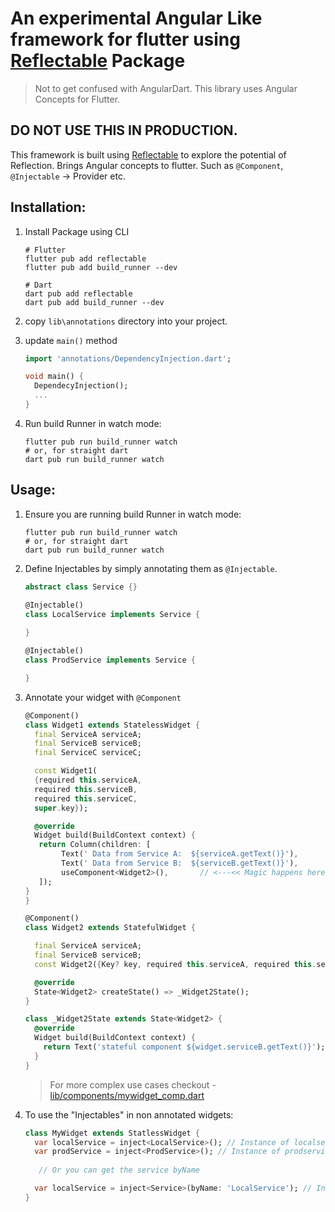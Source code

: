 # An experimental Angular Like framework for flutter using [Reflectable](https://pub.dev/packages/reflectable) Package

> Not to get confused with AngularDart. This library uses Angular Concepts for Flutter.

## DO NOT USE THIS IN PRODUCTION.

This framework is built using [Reflectable](https://pub.dev/packages/reflectable) to explore the potential of Reflection. Brings Angular concepts to flutter. Such as `@Component`, `@Injectable` -> Provider etc.

## Installation:

1. Install Package using CLI
    ```shell
    # Flutter
    flutter pub add reflectable 
    flutter pub add build_runner --dev
    
    # Dart
    dart pub add reflectable 
    dart pub add build_runner --dev
    ```

2. copy `lib\annotations` directory into your project.

3. update `main()` method
    ```dart
    import 'annotations/DependencyInjection.dart';
   
    void main() {
      DependecyInjection();
      ...
    }
    ```
4. Run build Runner in watch mode:
   ```shell
   flutter pub run build_runner watch
   # or, for straight dart
   dart pub run build_runner watch 
   ```

## Usage:

1. Ensure you are running build Runner in watch mode:
   ```shell
   flutter pub run build_runner watch
   # or, for straight dart
   dart pub run build_runner watch 
   ```

2. Define Injectables by simply annotating them as `@Injectable`.

   ```dart
   abstract class Service {}
   
   @Injectable()    
   class LocalService implements Service {
     
   }
   
   @Injectable()
   class ProdService implements Service {
   
   }
   ```

3. Annotate your widget with `@Component`
   ```dart
   @Component()
   class Widget1 extends StatelessWidget {
     final ServiceA serviceA;
     final ServiceB serviceB;
     final ServiceC serviceC;
   
     const Widget1(
     {required this.serviceA,
     required this.serviceB,
     required this.serviceC,
     super.key});
   
     @override
     Widget build(BuildContext context) {
      return Column(children: [
           Text(' Data from Service A:  ${serviceA.getText()}'),
           Text(' Data from Service B:  ${serviceB.getText()}'),
           useComponent<Widget2>(),       // <---<< Magic happens here.
      ]);
   }
   }
   
   @Component()
   class Widget2 extends StatefulWidget {
   
     final ServiceA serviceA;
     final ServiceB serviceB;
     const Widget2({Key? key, required this.serviceA, required this.serviceB}) : super(key: key);
   
     @override
     State<Widget2> createState() => _Widget2State();
   }
   
   class _Widget2State extends State<Widget2> {
     @override
     Widget build(BuildContext context) {
       return Text('stateful component ${widget.serviceB.getText()}');
     }
   }
   ```
   > For more complex use cases checkout - [lib/components/mywidget_comp.dart](lib/components/mywidget_comp.dart)
4. To use the "Injectables" in non annotated widgets:
   ```dart
   class MyWidget extends StatlessWidget {
     var localService = inject<LocalService>(); // Instance of localservice
     var prodService = inject<ProdService>(); // Instance of prodservice
     
      // Or you can get the service byName
   
     var localService = inject<Service>(byName: 'LocalService'); // Instance of localservice 
   }
   ```

